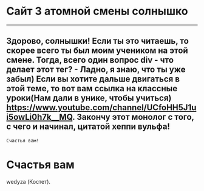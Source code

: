 # Сайт 3 атомной смены солнышко
----------------------------------------------------------------------------------------------------
 Здорово, солнышки! Если ты это читаешь, то скорее всего ты был моим учеником на этой смене. 
 Тогда, всего один вопрос div - что делает этот тег? - Ладно, я знаю, что ты уже забыл)
 Если вы хотите дальше двигаться в этой теме, то вот вам ссылка на классные уроки(Нам дали в унике, чтобы учиться)
 https://www.youtube.com/channel/UCfoHH5J1ui5owLi0h7k__MQ.
 Закончу этот монолог с того, с чего и начинал, цитатой хеппи вульфа!
----------------------------------------------------------------------------------------------------
	Счастья вам! 
<h1> Счастья вам </h1>
   wedyza (Костет).
